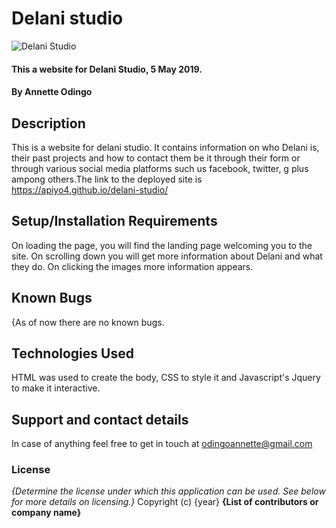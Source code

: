 # Delani studio
![ Delani Studio](https://user-images.githubusercontent.com/26204799/57196561-c4c36d80-6f66-11e9-9922-8bae1d9ef36b.jpg)
#### This a website for Delani Studio, 5 May 2019. 
#### By **Annette Odingo**
## Description
This is a website for delani studio. It contains information on who Delani is, their past projects and how to contact them be it through their form or through various social media platforms such us facebook, twitter, g plus ampong others.The link to the deployed site is https://apiyo4.github.io/delani-studio/
## Setup/Installation Requirements
On loading the page, you will find the landing page welcoming you to the site. On scrolling down you will get more information about Delani and what they do. On clicking the images more information appears.
## Known Bugs
{As of now there are no known bugs.
## Technologies Used
HTML was used to create the body, CSS to style it and Javascript's Jquery to make it interactive.
## Support and contact details
In case of anything feel free to get in touch at odingoannette@gmail.com
### License
*{Determine the license under which this application can be used.  See below for more details on licensing.}*
Copyright (c) {year} **{List of contributors or company name}**
